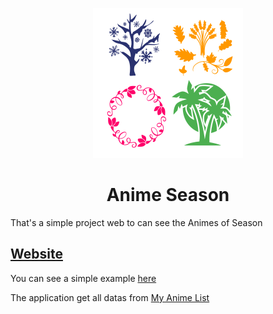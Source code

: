 <p align="center">
  <img src="web/public/logo.svg">
</p>

<h1 align="center">Anime Season</h1>

That's a simple project web to can see the Animes of Season

## [Website](https://anime-season.now.sh/)

You can see a simple example [here](https://anime-season.now.sh/)

The application get all datas from [My Anime List](https://myanimelist.net/)